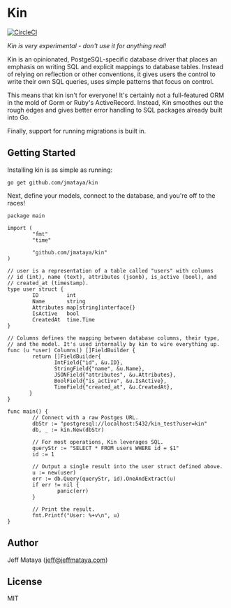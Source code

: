 # Kin

[![CircleCI](https://circleci.com/gh/jmataya/kin.svg?style=svg)](https://circleci.com/gh/jmataya/kin)

*Kin is very experimental - don't use it for anything real!*

Kin is an opinionated, PostgeSQL-specific database driver that places an
emphasis on writing SQL and explicit mappings to database tables. Instead of
relying on reflection or other conventions, it gives users the control to
write their own SQL queries, uses simple patterns that focus on control.

This means that kin isn't for everyone! It's certainly not a
full-featured ORM in the mold of Gorm or Ruby's ActiveRecord. Instead, Kin
smoothes out the rough edges and gives better error handling to SQL packages
already built into Go.

Finally, support for running migrations is built in.

## Getting Started

Installing kin is as simple as running:

```shell
go get github.com/jmataya/kin
```

Next, define your models, connect to the database, and you're off to the
races!

```golang
package main

import (
        "fmt"
        "time"

        "github.com/jmataya/kin"
)

// user is a representation of a table called "users" with columns
// id (int), name (text), attributes (jsonb), is_active (bool), and
// created_at (timestamp).
type user struct {
        ID         int
        Name       string
        Attributes map[string]interface{}
        IsActive   bool
        CreatedAt  time.Time
}

// Columns defines the mapping between database columns, their type,
// and the model. It's used internally by kin to wire everything up.
func (u *user) Columns() []FieldBuilder {
        return []FieldBuilder{
               IntField{"id", &u.ID},
               StringField{"name", &u.Name},
               JSONField{"attributes", &u.Attributes},
               BoolField{"is_active", &u.IsActive},
               TimeField{"created_at", &u.CreatedAt},
       }
}

func main() {
        // Connect with a raw Postges URL.
        dbStr := "postgresql://localhost:5432/kin_test?user=kin"
        db, _ := kin.New(dbStr)
        
        // For most operations, Kin leverages SQL.
        queryStr := "SELECT * FROM users WHERE id = $1"
        id := 1
        
        // Output a single result into the user struct defined above.
        u := new(user)
        err := db.Query(queryStr, id).OneAndExtract(u)
        if err != nil {
                panic(err)
        }
        
        // Print the result.
        fmt.Printf("User: %+v\n", u)
}
```

## Author

Jeff Mataya (jeff@jeffmataya.com)

## License

MIT
